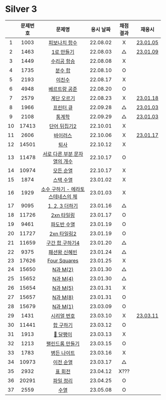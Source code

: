 # Silver 3

|     | 문제번호 |                     문제명                     | 응시 날짜 | 채점 결과 | 재응시                       |
| :-: | :------: | :--------------------------------------------: | :-------: | :-------: | ---------------------------- |
|  1  |   1003   |           [피보나치 함수](./1003.js)           | 22.08.02  |     X     | [23.01.05](./replay/1003.js) |
|  2  |   1463   |            [1로 만들기](./1463.js)             | 22.08.03  |     △     | [23.01.09](./replay/1463.js) |
|  3  |   1449   |            [수리공 항승](./1449.js)            | 22.08.08  |     X     |
|  4  |   1735   |              [분수 합](./1735.js)              | 22.08.10  |     O     |
|  5  |   2193   |              [이친수](./2193.js)               | 22.08.17  |     X     |
|  6  |   4948   |           [베르트랑 공준](./4948.js)           | 22.08.20  |     O     |
|  7  |   2579   |            [계단 오르기](./2579.js)            | 22.08.23  |     X     | [23.01.18](./replay/2579.js) |
|  8  |   1966   |             [프린터 큐](./1966.js)             | 22.09.28  |     △     | [23.01.03](./replay/1966.js) |
|  9  |   2108   |              [통계학](./2108.js)               | 22.09.29  |     △     | [23.01.03](./replay/2108.js) |
| 10  |  17413   |           [단어 뒤집기2](./17413.js)           | 22.10.01  |     X     |
| 11  |   2606   |             [바이러스](./2606.js)              | 22.10.06  |     X     | [23.01.17](./replay/2606.js) |
| 12  |  14501   |               [퇴사](./14501.js)               | 22.10.12  |     X     |
| 13  |  11478   |   [서로 다른 부분 문자열의 개수](./11478.js)   | 22.10.17  |     O     |
| 14  |  10974   |            [모든 순열](./10974.js)             | 22.10.17  |     X     |
| 15  |   1874   |             [스택 수열](./1874.js)             | 23.01.02  |     X     |
| 16  |   1929   | [소수 구하기 - 에라토스테네스의 체](./1929.js) | 23.01.03  |     X     |
| 17  |   9095   |          [1, 2, 3 더하기](./9095.js)           | 23.01.16  |     △     |
| 18  |  11726   |            [2xn 타일링](./11726.js)            | 23.01.17  |     O     |
| 19  |   9461   |            [파도반 수열](./9461.js)            | 23.01.19  |     O     |
| 20  |  11727   |           [2xn 타일링2](./11727.js)            | 23.01.19  |     O     |
| 21  |  11659   |         [구간 합 구하기4](./11659.js)          | 23.01.20  |     △     |
| 22  |   9375   |           [패션왕 신혜빈](./9375.js)           | 23.01.24  |     △     |
| 23  |  17626   |           [Four Squares](./17626.js)           | 23.01.25  |     X     |
| 24  |  15650   |             [N과 M(2)](./15650.js)             | 23.01.30  |     △     |
| 25  |  15652   |             [N과 M(4)](./15652.js)             | 23.01.30  |     △     |
| 26  |  15654   |             [N과 M(5)](./15654.js)             | 23.01.31  |     X     |
| 27  |  15657   |             [N과 M(8)](./15657.js)             | 23.01.31  |     O     |
| 28  |  15679   |             [N과 M(1)](./15679.js)             | 23.03.09  |     O     |
| 29  |   1431   |            [시리얼 번호](./1431.js)            | 23.03.10  |     X     | [23.03.11](./replay/1431.js) |
| 30  |  11441   |            [합 구하기](./11441.js)             | 23.03.12  |     O     |
| 31  |   1913   |             [🚨 달팽이](./1913.js)             | 23.03.13  |     X     |
| 32  |   1213   |          [팰린드롬 만들기](./1213.js)          | 23.03.15  |     O     |
| 33  |   1783   |            [병든 나이트](./1783.js)            | 23.03.16  |     X     |
| 34  |  10973   |            [이전 순열](./10973.js)             | 23.03.17  |     △     |
| 35  |   2932   |              [표 회전](./2932.js)              | 23.04.12  |   X???    |
| 36  |  20291   |            [파일 정리](./20291.js)             | 23.04.25  |     O     |
| 37  |   2559   |               [수열](./2559.js)                | 23.05.08  |     O     |
